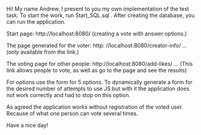 Hi! My name Andrew. I present to you my own implementation of the test task. To start the work, run Start_SQL.sql . After creating the database, you can run the application.
                   
Start page: http://localhost:8080/ (creating a vote with answer options.)

The page generated for the voter: http: //localhost:8080/creator-info/ ... (only available from the link.)

The voting page for other people: http://localhost:8080/add-likes/ ... (This link allows people to vote, as well as go to the page and see the results)
                   
For options use the form for 5 options. To dynamically generate a form for the desired number of attempts to use JS but with it the application does not work correctly and had to stop on this option.
                   

As agreed the application works without registration of the voted user. Because of what one person can vote several times.

Have a nice day!